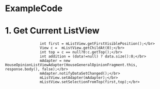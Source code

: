 # ExampleCode
# 1. Get Current ListView</br>
                    int first = mListView.getFirstVisiblePosition();</br>
                    View c =  mListView.getChildAt(0);</br>
                    int top = c == null?0:c.getTop();</br>
                    int addition = (data!=null) ? data.size():0;</br>
                    mAdapter = new HouseOpinionListViewAdapter(HouseGeneralOpinionFragment.this, response.body(), false);</br>
                    mAdapter.notifyDataSetChanged();</br>
                    mListView.setAdapter(mAdapter);</br>
                    mListView.setSelectionFromTop(first,top);</br>
            
